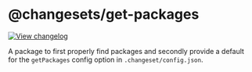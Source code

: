 # @changesets/get-packages

[![View changelog](https://img.shields.io/badge/changelogs.xyz-Explore%20Changelog-brightgreen)](https://changelogs.xyz/@changesets/get-packages)

A package to first properly find packages and secondly provide a default for the `getPackages` config option in `.changeset/config.json`.
